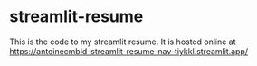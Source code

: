 ﻿# streamlit-resume

This is the code to my streamlit resume.
It is hosted online at https://antoinecmbld-streamlit-resume-nav-tiykkl.streamlit.app/
